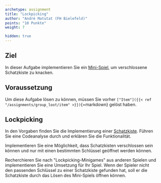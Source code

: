```yaml
---
archetype: assignment
title: "Lockpicking"
author: "André Matutat (FH Bielefeld)"
points: "10 Punkte"
weight: 7

hidden: true
---
```


## Ziel

In dieser Aufgabe implementieren Sie ein
[Mini-Spiel](https://de.wikipedia.org/wiki/Minispiel), um verschlossene Schatzkiste zu
knacken.

## Voraussetzung

Um diese Aufgabe lösen zu können, müssen Sie vorher
`["Item"]({{< ref "/assignments/group_loot/item" >}})`{=markdown} gelöst haben.

## Lockpicking

In den Vorgaben finden Sie die Implementierung einer
[Schatzkiste](https://github.com/Programmiermethoden/Dungeon/blob/master/game/src/ecs/entities/Chest.java).
Führen Sie eine Codeanalyse durch und erklären Sie die Funktionalität.

Implementieren Sie eine Möglichkeit, dass Schatzkisten verschlossen sein können und nur mit
einen bestimmten Schlüssel geöffnet werden können.

Recherchieren Sie nach "Lockpicking-Minigames" aus anderen Spielen und implementieren Sie
eine Umsetzung für Ihr Spiel. Wenn der Spieler nicht den passenden Schlüssel zu einer
Schatzkiste gefunden hat, soll er die Schatzkiste durch das Lösen des Mini-Spiels öffnen
können.
